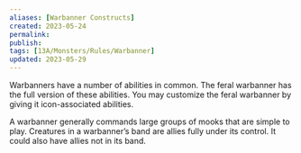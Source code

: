 ```yaml
---
aliases: [Warbanner Constructs]
created: 2023-05-24
permalink: 
publish: 
tags: [13A/Monsters/Rules/Warbanner]
updated: 2023-05-29
---
```


Warbanners have a number of abilities in common. The feral warbanner has the full version of these abilities. You may customize the feral warbanner by giving it icon-associated abilities.

A warbanner generally commands large groups of mooks that are simple to play. Creatures in a warbanner’s band are allies fully under its control. It could also have allies not in its band.